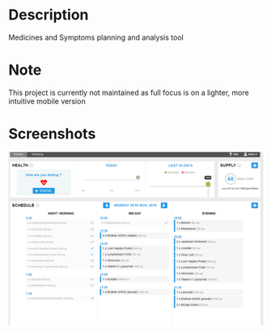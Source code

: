 # Description
Medicines and Symptoms planning and analysis tool

# Note 
This project is currently not maintained as full focus is on a lighter, more intuitive mobile version

# Screenshots
![screenshot - dashboard](https://github.com/rmitache/MedicalApp/blob/master/MedicalApp1.png?raw=true)

